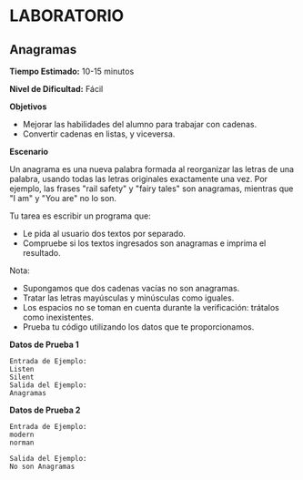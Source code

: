 # LABORATORIO

## Anagramas

**Tiempo Estimado:**
10-15 minutos

**Nivel de Dificultad:**
Fácil

**Objetivos**
- Mejorar las habilidades del alumno para trabajar con cadenas.
- Convertir cadenas en listas, y viceversa.

**Escenario**

Un anagrama es una nueva palabra formada al reorganizar las letras de una palabra, usando todas las letras
originales exactamente una vez. Por ejemplo, las frases "rail safety" y "fairy tales" son anagramas, mientras que
"I am" y "You are" no lo son.

Tu tarea es escribir un programa que:
- Le pida al usuario dos textos por separado.
- Compruebe si los textos ingresados son anagramas e imprima el resultado.

Nota:
- Supongamos que dos cadenas vacías no son anagramas.
- Tratar las letras mayúsculas y minúsculas como iguales.
- Los espacios no se toman en cuenta durante la verificación: trátalos como inexistentes.
- Prueba tu código utilizando los datos que te proporcionamos.

**Datos de Prueba 1**

    Entrada de Ejemplo:
    Listen
    Silent
    Salida del Ejemplo:
    Anagramas

**Datos de Prueba 2**

    Entrada de Ejemplo:
    modern
    norman
    
    Salida del Ejemplo:
    No son Anagramas
